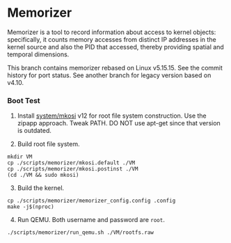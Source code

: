 
# Memorizer

Memorizer is a tool to record information about access to kernel objects:
specifically, it counts memory accesses from distinct IP addresses in the
kernel source and also the PID that accessed, thereby providing spatial and
temporal dimensions.

This branch contains memorizer rebased on Linux v5.15.15. See the commit history for port status. See another branch for legacy version based on v4.10.

### Boot Test

1. Install [system/mkosi](https://github.com/systemd/mkosi) v12 for root file system construction. Use the zipapp approach. Tweak PATH. DO NOT use apt-get since that version is outdated.

2. Build root file system.
```
mkdir VM
cp ./scripts/memorizer/mkosi.default ./VM
cp ./scripts/memorizer/mkosi.postinst ./VM
(cd ./VM && sudo mkosi)
```

3. Build the kernel.
```
cp ./scripts/memorizer/memorizer_config.config .config
make -j$(nproc)
```

4. Run QEMU. Both username and password are `root`.
```
./scripts/memorizer/run_qemu.sh ./VM/rootfs.raw
```

